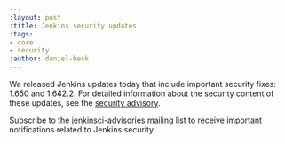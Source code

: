 ```yaml
---
:layout: post
:title: Jenkins security updates
:tags:
- core
- security
:author: daniel-beck
---
```

We released Jenkins updates today that include important security fixes: 1.650 and 1.642.2. For detailed information about the security content of these updates, see the [security advisory](https://wiki.jenkins.io/display/SECURITY/Jenkins+Security+Advisory+2016-02-24).

Subscribe to the [jenkinsci-advisories mailing list](/content/mailing-lists) to receive important notifications related to Jenkins security.
